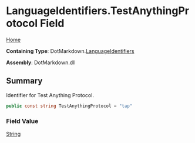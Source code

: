 # LanguageIdentifiers\.TestAnythingProtocol Field

[Home](../../../README.md)

**Containing Type**: DotMarkdown\.[LanguageIdentifiers](../README.md)

**Assembly**: DotMarkdown\.dll

## Summary

Identifier for Test Anything Protocol\.

```csharp
public const string TestAnythingProtocol = "tap"
```

### Field Value

[String](https://docs.microsoft.com/en-us/dotnet/api/system.string)

